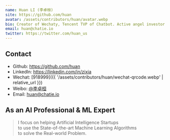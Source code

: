```yaml
---
name: Huan LI (李卓桓)
site: https://github.com/huan
avatar: /assets/contributors/huan/avatar.webp
bio: Creator of Wechaty, Tencent TVP of Chatbot. Active angel investor focusing on Conversational AI, Serial Entrepreneur with 25+ years coding experience.
email: huan@chatie.io
twitter: https://twitter.com/huan_us
---
```


## Contact

- Github: <https://github.com/huan>
- LinkedIn: <https://linkedin.com/in/zixia>
- Wechat: [918999]({{ '/assets/contributors/huan/wechat-qrcode.webp' | relative_url }})
- Weibo: [@李卓桓](https://weibo.com/lizhuohuan)
- Email: <huan@chatie.io>

## As an AI Professional & ML Expert

> I focus on helping Artificial Intelligence Startups  
> to use the State-of-the-art Machine Learning Algorithms  
> to solve the Real-world Problem.  
